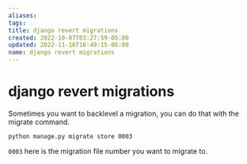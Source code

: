 ```yaml
---
aliases: 
tags: 
title: django revert migrations
created: 2022-10-07T03:27:59-05:00
updated: 2022-11-16T16:49:15-06:00
name: django revert migrations
---
```

# django revert migrations

Sometimes you want to backlevel a migration, you can do that with the migrate command.

```shell
python manage.py migrate store 0003
```

`0003` here is the migration file number you want to migrate to.
